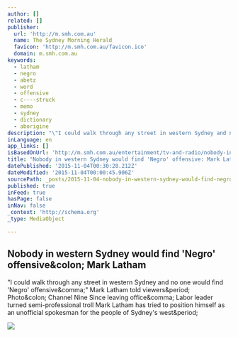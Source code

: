 ```yaml
---
author: []
related: []
publisher:
  url: 'http://m.smh.com.au'
  name: The Sydney Morning Herald
  favicon: 'http://m.smh.com.au/favicon.ico'
  domain: m.smh.com.au
keywords:
  - latham
  - negro
  - abetz
  - word
  - offensive
  - c----struck
  - memo
  - sydney
  - dictionary
  - aborigine
description: "\"I could walk through any street in western Sydney and no one would find 'Negro' offensive,\" Mark Latham told viewers. Photo: Channel Nine Since leaving office, Labor leader turned semi-professional troll Mark Latham has tried to position himself as an unofficial spokesman for the people of Sydney's west."
inLanguage: en
app_links: []
isBasedOnUrl: 'http://m.smh.com.au/entertainment/tv-and-radio/nobody-in-western-sydney-would-find-negro-offensive-mark-latham-20151030-gkmgzo.html'
title: "Nobody in western Sydney would find 'Negro' offensive: Mark Latham"
datePublished: '2015-11-04T00:30:28.212Z'
dateModified: '2015-11-04T00:00:45.906Z'
sourcePath: _posts/2015-11-04-nobody-in-western-sydney-would-find-negro-offensive-mark.md
published: true
inFeed: true
hasPage: false
inNav: false
_context: 'http://schema.org'
_type: MediaObject

---
```

<article style=""><h1>Nobody in western Sydney would find 'Negro' offensive&amp;colon; Mark Latham</h1><p>"I could walk through any street in western Sydney and no one would find 'Negro' offensive&amp;comma;" Mark Latham told viewers&amp;period; Photo&amp;colon; Channel Nine Since leaving office&amp;comma; Labor leader turned semi-professional troll Mark Latham has tried to position himself as an unofficial spokesman for the people of Sydney's west&amp;period;</p><img src="http://images.smh.com.au/2015/10/30/6970991/Thumbnail1002099588gkmh0vimage.related.thumbnail.320x214.gkmgzo.png1446352272210.jpg.jpg" /></article>